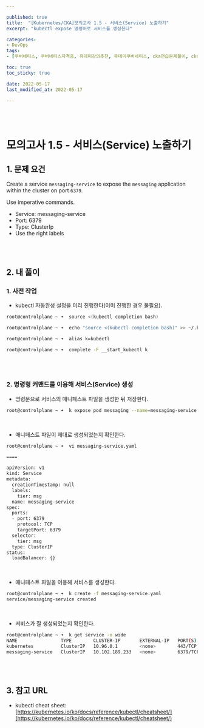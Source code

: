```yaml
---

published: true
title:  "[Kubernetes/CKA]모의고사 1.5 - 서비스(Service) 노출하기"
excerpt: "kubectl expose 명령어로 서비스를 생성한다"

categories:
- DevOps
tags:
- [쿠버네티스, 쿠버네티스자격증, 유데미강의추천, 유데미쿠버네티스, cka연습문제풀이, cka덤프, cka기출문제, cka, kubernetes, kubernetesnetworking, k8s, DevOpsengineer, 데브옵스, 데브옵스엔지니어]

toc: true
toc_sticky: true

date: 2022-05-17
last_modified_at: 2022-05-17

---
```


<br/><br/>

# 모의고사 1.5 - 서비스(Service) 노출하기

## 1. 문제 요건

Create a service `messaging-service` to expose the `messaging` application within the cluster on port `6379`.

Use imperative commands.

- Service: messaging-service
- Port: 6379
- Type: ClusterIp
- Use the right labels

<br/><br/>

## 2. 내 풀이

### 1. 사전 작업

- kubectl 자동완성 설정을 미리 진행한다(이미 진행한 경우 불필요).

```bash
root@controlplane ~ ➜  source <(kubectl completion bash)

root@controlplane ~ ➜  echo "source <(kubectl completion bash)" >> ~/.bashrc 

root@controlplane ~ ➜  alias k=kubectl

root@controlplane ~ ➜  complete -F __start_kubectl k
```

<br/><br/>

### 2. 명령형 커맨드를 이용해 서비스(Service) 생성

- 명령문으로 서비스의 매니페스트 파일을 생성한 뒤 저장한다.

```bash
root@controlplane ~ ➜  k expose pod messaging --name=messaging-service --port=6379 --type=ClusterIP --dry-run=client -o yaml > messaging-service.yaml
```

<br/>

- 매니페스트 파일이 제대로 생성되었는지 확인한다.

```bash
root@controlplane ~ ➜  vi messaging-service.yaml

====

apiVersion: v1
kind: Service
metadata:
  creationTimestamp: null
  labels:
    tier: msg
  name: messaging-service
spec:
  ports:
  - port: 6379
    protocol: TCP
    targetPort: 6379
  selector:
    tier: msg
  type: ClusterIP
status:
  loadBalancer: {}
```

<br/>

- 매니페스트 파일을 이용해 서비스를 생성한다.

```bash
root@controlplane ~ ➜  k create -f messaging-service.yaml 
service/messaging-service created
```

<br/>

- 서비스가 잘 생성되었는지 확인한다.

```bash
root@controlplane ~ ➜  k get service -o wide
NAME                TYPE        CLUSTER-IP       EXTERNAL-IP   PORT(S)    AGE   SELECTOR
kubernetes          ClusterIP   10.96.0.1        <none>        443/TCP    28m   <none>
messaging-service   ClusterIP   10.102.189.233   <none>        6379/TCP   40s   tier=msg
```

<br/><br/>

## 3. 참고 URL

- kubectl cheat sheet: [https://kubernetes.io/ko/docs/reference/kubectl/cheatsheet/](https://kubernetes.io/ko/docs/reference/kubectl/cheatsheet/)